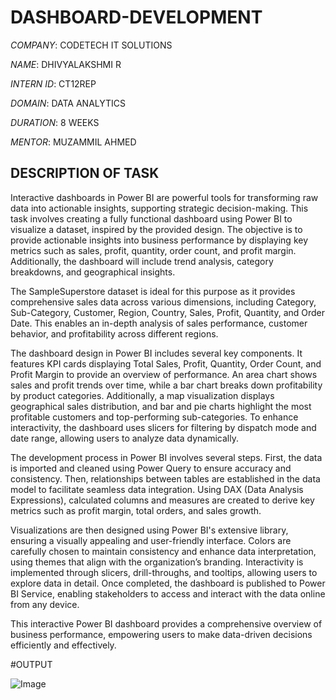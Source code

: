 # DASHBOARD-DEVELOPMENT

*COMPANY*: CODETECH IT SOLUTIONS

*NAME*: DHIVYALAKSHMI R

*INTERN ID*: CT12REP

*DOMAIN*: DATA ANALYTICS

*DURATION*: 8 WEEKS

*MENTOR*: MUZAMMIL AHMED

## DESCRIPTION OF TASK 

Interactive dashboards in Power BI are powerful tools for transforming raw data into actionable insights, supporting strategic decision-making. This task involves creating a fully functional dashboard using Power BI to visualize a dataset, inspired by the provided design. The objective is to provide actionable insights into business performance by displaying key metrics such as sales, profit, quantity, order count, and profit margin. Additionally, the dashboard will include trend analysis, category breakdowns, and geographical insights.  

The SampleSuperstore dataset is ideal for this purpose as it provides comprehensive sales data across various dimensions, including Category, Sub-Category, Customer, Region, Country, Sales, Profit, Quantity, and Order Date. This enables an in-depth analysis of sales performance, customer behavior, and profitability across different regions.  

The dashboard design in Power BI includes several key components. It features KPI cards displaying Total Sales, Profit, Quantity, Order Count, and Profit Margin to provide an overview of performance. An area chart shows sales and profit trends over time, while a bar chart breaks down profitability by product categories. Additionally, a map visualization displays geographical sales distribution, and bar and pie charts highlight the most profitable customers and top-performing sub-categories. To enhance interactivity, the dashboard uses slicers for filtering by dispatch mode and date range, allowing users to analyze data dynamically.  

The development process in Power BI involves several steps. First, the data is imported and cleaned using Power Query to ensure accuracy and consistency. Then, relationships between tables are established in the data model to facilitate seamless data integration. Using DAX (Data Analysis Expressions), calculated columns and measures are created to derive key metrics such as profit margin, total orders, and sales growth.  

Visualizations are then designed using Power BI's extensive library, ensuring a visually appealing and user-friendly interface. Colors are carefully chosen to maintain consistency and enhance data interpretation, using themes that align with the organization’s branding. Interactivity is implemented through slicers, drill-throughs, and tooltips, allowing users to explore data in detail. Once completed, the dashboard is published to Power BI Service, enabling stakeholders to access and interact with the data online from any device.  

This interactive Power BI dashboard provides a comprehensive overview of business performance, empowering users to make data-driven decisions efficiently and effectively.

#OUTPUT

![Image](https://github.com/user-attachments/assets/e04f4ee8-cf5f-4a21-b35d-2a211e47aedc)
